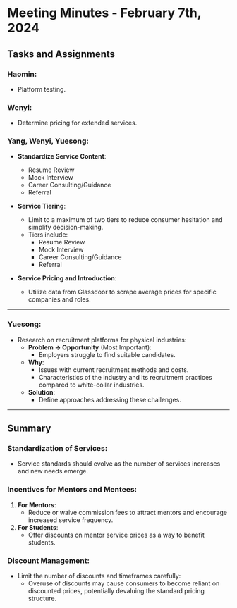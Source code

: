 # Meeting Minutes - February 7th, 2024

## Tasks and Assignments

### **Haomin**:
- Platform testing.

### **Wenyi**:
- Determine pricing for extended services.

### **Yang, Wenyi, Yuesong**:
- **Standardize Service Content**:
  - Resume Review
  - Mock Interview
  - Career Consulting/Guidance
  - Referral

- **Service Tiering**:
  - Limit to a maximum of two tiers to reduce consumer hesitation and simplify decision-making.
  - Tiers include:
    - Resume Review
    - Mock Interview
    - Career Consulting/Guidance
    - Referral

- **Service Pricing and Introduction**:
  - Utilize data from Glassdoor to scrape average prices for specific companies and roles.

---

### **Yuesong**:
- Research on recruitment platforms for physical industries:
  - **Problem → Opportunity** (Most Important):
    - Employers struggle to find suitable candidates.
  - **Why**:
    - Issues with current recruitment methods and costs.
    - Characteristics of the industry and its recruitment practices compared to white-collar industries.
  - **Solution**:
    - Define approaches addressing these challenges.

---

## Summary

### **Standardization of Services**:
- Service standards should evolve as the number of services increases and new needs emerge.

### **Incentives for Mentors and Mentees**:
1. **For Mentors**:
   - Reduce or waive commission fees to attract mentors and encourage increased service frequency.
2. **For Students**:
   - Offer discounts on mentor service prices as a way to benefit students.

### **Discount Management**:
- Limit the number of discounts and timeframes carefully:
  - Overuse of discounts may cause consumers to become reliant on discounted prices, potentially devaluing the standard pricing structure.
